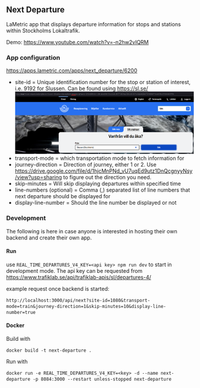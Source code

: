 ## Next Departure

LaMetric app that displays departure information for stops and stations within Stockholms Lokaltrafik. 

Demo: https://www.youtube.com/watch?v=-n2hw2vIQRM

### App configuration

https://apps.lametric.com/apps/next_departure/6200

* site-id = Unique identification number for the stop or station of interest, i.e. 9192 for Slussen. Can be found using https://sl.se/ ![site-id](site-id.png)
* transport-mode = which transportation mode to fetch information for
* journey-direction = Direction of journey, either 1 or 2. Use https://drive.google.com/file/d/1hjcMnPNd_vU7uqEd9utz1DnQcgnyyNsy/view?usp=sharing to figure out the direction you need.
* skip-minutes = Will skip displaying departures within specified time
* line-numbers (optional) = Comma (,) separated list of line numbers that next departure should be displayed for
* display-line-number = Should the line number be displayed or not

### Development

The following is here in case anyone is interested in hosting their own backend and create their own app.

#### Run

use `REAL_TIME_DEPARTURES_V4_KEY=<api key> npm run dev` to start in development mode. The api key can be requested from https://www.trafiklab.se/api/trafiklab-apis/sl/departures-4/

example request once backend is started:
```
http://localhost:3000/api/next?site-id=1080&transport-mode=train&journey-direction=1&skip-minutes=10&display-line-number=true
```

#### Docker

Build with
```
docker build -t next-departure .
```
Run with
```
docker run -e REAL_TIME_DEPARTURES_V4_KEY=<key> -d --name next-departure -p 8084:3000 --restart unless-stopped next-departure
```
